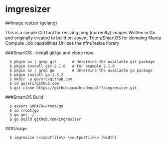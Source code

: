 # imgresizer
##Image resizer (golang)

 This is a simple CLI tool for resizing jpeg (currently) images
 Written in Go and originally created to build on Joyent Triton/SmartOS for demoing Manta Compute Job capabilities
 Utilizes the nfnt/resize library

###SmartOS - install git/go and clone repo
```
  $ pkgin av | grep git       # determine the available git package
  $ pkgin install git-2.1.0   # for example 2.1.0
  $ pkgin av | grep go        # determine the available go package
  $ pkgin install go-1.3.2
  $ mkdir -p go/src/github.com
  $ cd go/src/github.com
  $ git clone https://github.com/bradmusolff/imgresizer.git
```
###SmartOS Build
```
  $ export GOPATH=/root/go
  $ cd /root/go
  $ go get ./...
  $ go build github.com/imgresizer
```

###Usage
```
  $ imgresize \<inputfile\> \<outputfile\> [width]
```
